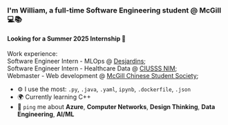 ### I'm William, a full-time Software Engineering student @ McGill 💻📚 
#### Looking for a Summer 2025 Internship 💼

Work experience:<br>
Software Engineer Intern - MLOps @ [Desjardins](https://www.desjardins.com/en.html);<br>
Software Engineer Intern - Healthcare Data @ [CIUSSS NIM](https://www.ciusssnordmtl.ca/);<br>
Webmaster - Web development @ [McGill Chinese Student Society](https://mcss.ca/);<br>

- ⚙️ I use the most: `.py`, `.java`, `.yaml`, `ipynb`, `.dockerfile`, `.json`
- 🌍 Currently learning C++
- 💬 `ping` me about **Azure**, **Computer Networks**, **Design Thinking**, **Data Engineering**, **AI/ML**
